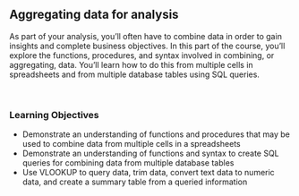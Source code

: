 ## Aggregating data for analysis

As part of your analysis, you’ll often have to combine data in order to gain insights and complete business objectives. In this part of the course, you’ll explore the functions, procedures, and syntax involved in combining, or aggregating, data. You’ll learn how to do this from multiple cells in spreadsheets and from multiple database tables using SQL queries.

&nbsp;

### Learning Objectives

* Demonstrate an understanding of functions and procedures that may be used to combine data from multiple cells in a spreadsheets
* Demonstrate an understanding of functions and syntax to create SQL queries for combining data from multiple database tables
* Use VLOOKUP to query data, trim data, convert text data to numeric data, and create a summary table from a queried information